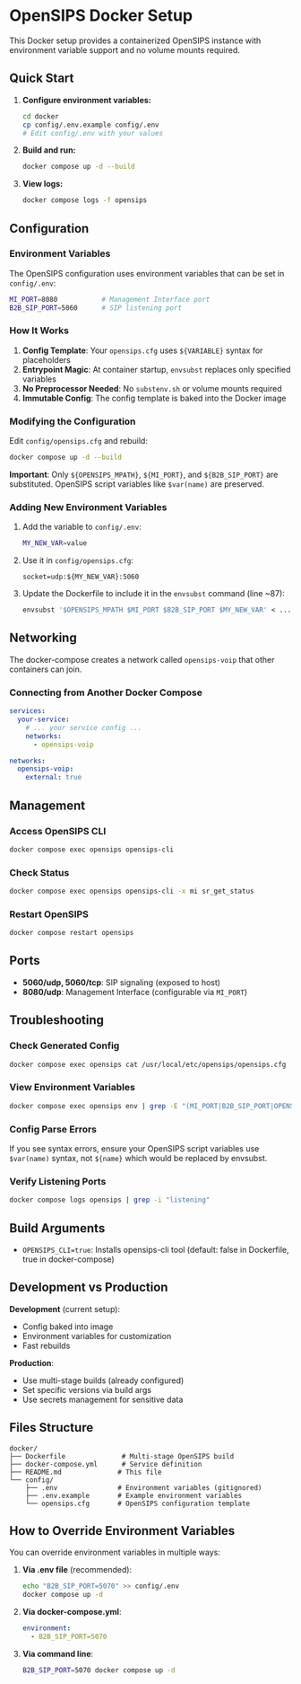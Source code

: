 # OpenSIPS Docker Setup

This Docker setup provides a containerized OpenSIPS instance with environment variable support and no volume mounts required.

## Quick Start

1. **Configure environment variables:**
   ```bash
   cd docker
   cp config/.env.example config/.env
   # Edit config/.env with your values
   ```

2. **Build and run:**
   ```bash
   docker compose up -d --build
   ```

3. **View logs:**
   ```bash
   docker compose logs -f opensips
   ```

## Configuration

### Environment Variables

The OpenSIPS configuration uses environment variables that can be set in `config/.env`:

```bash
MI_PORT=8080           # Management Interface port
B2B_SIP_PORT=5060      # SIP listening port
```

### How It Works

1. **Config Template**: Your `opensips.cfg` uses `${VARIABLE}` syntax for placeholders
2. **Entrypoint Magic**: At container startup, `envsubst` replaces only specified variables
3. **No Preprocessor Needed**: No `substenv.sh` or volume mounts required
4. **Immutable Config**: The config template is baked into the Docker image

### Modifying the Configuration

Edit `config/opensips.cfg` and rebuild:

```bash
docker compose up -d --build
```

**Important**: Only `${OPENSIPS_MPATH}`, `${MI_PORT}`, and `${B2B_SIP_PORT}` are substituted. OpenSIPS script variables like `$var(name)` are preserved.

### Adding New Environment Variables

1. Add the variable to `config/.env`:
   ```bash
   MY_NEW_VAR=value
   ```

2. Use it in `config/opensips.cfg`:
   ```
   socket=udp:${MY_NEW_VAR}:5060
   ```

3. Update the Dockerfile to include it in the `envsubst` command (line ~87):
   ```dockerfile
   envsubst '$OPENSIPS_MPATH $MI_PORT $B2B_SIP_PORT $MY_NEW_VAR' < ...
   ```

## Networking

The docker-compose creates a network called `opensips-voip` that other containers can join.

### Connecting from Another Docker Compose

```yaml
services:
  your-service:
    # ... your service config ...
    networks:
      - opensips-voip

networks:
  opensips-voip:
    external: true
```

## Management

### Access OpenSIPS CLI

```bash
docker compose exec opensips opensips-cli
```

### Check Status

```bash
docker compose exec opensips opensips-cli -x mi sr_get_status
```

### Restart OpenSIPS

```bash
docker compose restart opensips
```

## Ports

- **5060/udp, 5060/tcp**: SIP signaling (exposed to host)
- **8080/udp**: Management Interface (configurable via `MI_PORT`)

## Troubleshooting

### Check Generated Config

```bash
docker compose exec opensips cat /usr/local/etc/opensips/opensips.cfg
```

### View Environment Variables

```bash
docker compose exec opensips env | grep -E "(MI_PORT|B2B_SIP_PORT|OPENSIPS_MPATH)"
```

### Config Parse Errors

If you see syntax errors, ensure your OpenSIPS script variables use `$var(name)` syntax, not `${name}` which would be replaced by envsubst.

### Verify Listening Ports

```bash
docker compose logs opensips | grep -i "listening"
```

## Build Arguments

- `OPENSIPS_CLI=true`: Installs opensips-cli tool (default: false in Dockerfile, true in docker-compose)

## Development vs Production

**Development** (current setup):
- Config baked into image
- Environment variables for customization
- Fast rebuilds

**Production**:
- Use multi-stage builds (already configured)
- Set specific versions via build args
- Use secrets management for sensitive data

## Files Structure

```
docker/
├── Dockerfile              # Multi-stage OpenSIPS build
├── docker-compose.yml      # Service definition
├── README.md              # This file
└── config/
    ├── .env               # Environment variables (gitignored)
    ├── .env.example       # Example environment variables
    └── opensips.cfg       # OpenSIPS configuration template
```

## How to Override Environment Variables

You can override environment variables in multiple ways:

1. **Via .env file** (recommended):
   ```bash
   echo "B2B_SIP_PORT=5070" >> config/.env
   docker compose up -d
   ```

2. **Via docker-compose.yml**:
   ```yaml
   environment:
     - B2B_SIP_PORT=5070
   ```

3. **Via command line**:
   ```bash
   B2B_SIP_PORT=5070 docker compose up -d
   ```
